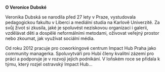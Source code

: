 __O&nbsp;Veronice Dubské__

Veronika Dubská se narodila před 27 lety v Praze, vystudovala pedagogickou fakultu v Liberci a mediální studia na Karlově Univerzitě. Za svůj život si zkusila, jaké je spoluvést neziskovou organizaci i galerii, vzdělávat děti a dospělé neformálními metodami, oživovat veřejný prostor nebo zkoumat, jak využívat sociální média.

Od roku 2012 pracuje pro coworkingové centrum Impact Hub Praha jako community managerka. Spoluvytváří pro Hubí členy kvalitní zázemí pro práci a podporuje je v rozvoji jejich podnikání. V loňském roce se přidala k týmu, který rozjel ostravský Impact Hub...
